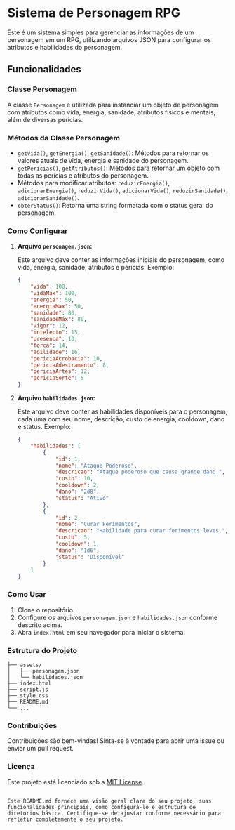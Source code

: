 # Sistema de Personagem RPG

Este é um sistema simples para gerenciar as informações de um personagem em um RPG, utilizando arquivos JSON para configurar os atributos e habilidades do personagem.

## Funcionalidades

### Classe Personagem

A classe `Personagem` é utilizada para instanciar um objeto de personagem com atributos como vida, energia, sanidade, atributos físicos e mentais, além de diversas perícias.

### Métodos da Classe Personagem

- `getVida()`, `getEnergia()`, `getSanidade()`: Métodos para retornar os valores atuais de vida, energia e sanidade do personagem.
- `getPericias()`, `getAtributos()`: Métodos para retornar um objeto com todas as perícias e atributos do personagem.
- Métodos para modificar atributos: `reduzirEnergia()`, `adicionarEnergia()`, `reduzirVida()`, `adicionarVida()`, `reduzirSanidade()`, `adicionarSanidade()`.
- `obterStatus()`: Retorna uma string formatada com o status geral do personagem.

### Como Configurar

1. **Arquivo `personagem.json`:**

   Este arquivo deve conter as informações iniciais do personagem, como vida, energia, sanidade, atributos e perícias. Exemplo:

   ```json
   {
       "vida": 100,
       "vidaMax": 100,
       "energia": 50,
       "energiaMax": 50,
       "sanidade": 80,
       "sanidadeMax": 80,
       "vigor": 12,
       "intelecto": 15,
       "presenca": 10,
       "forca": 14,
       "agilidade": 16,
       "periciaAcrobacia": 10,
       "periciaAdestramento": 8,
       "periciaArtes": 12,
       "periciaSorte": 5
   }
   ```

2. **Arquivo `habilidades.json`:**

   Este arquivo deve conter as habilidades disponíveis para o personagem, cada uma com seu nome, descrição, custo de energia, cooldown, dano e status. Exemplo:

   ```json
   {
       "habilidades": [
           {
               "id": 1,
               "nome": "Ataque Poderoso",
               "descricao": "Ataque poderoso que causa grande dano.",
               "custo": 10,
               "cooldown": 2,
               "dano": "2d8",
               "status": "Ativo"
           },
           {
               "id": 2,
               "nome": "Curar Ferimentos",
               "descricao": "Habilidade para curar ferimentos leves.",
               "custo": 5,
               "cooldown": 1,
               "dano": "1d6",
               "status": "Disponível"
           }
       ]
   }
   ```

### Como Usar

1. Clone o repositório.
2. Configure os arquivos `personagem.json` e `habilidades.json` conforme descrito acima.
3. Abra `index.html` em seu navegador para iniciar o sistema.

### Estrutura do Projeto

```
├── assets/
│   ├── personagem.json
│   └── habilidades.json
├── index.html
├── script.js
├── style.css
├── README.md
└── ...
```

### Contribuições

Contribuições são bem-vindas! Sinta-se à vontade para abrir uma issue ou enviar um pull request.

### Licença

Este projeto está licenciado sob a [MIT License](LICENSE).
```

Este README.md fornece uma visão geral clara do seu projeto, suas funcionalidades principais, como configurá-lo e estrutura de diretórios básica. Certifique-se de ajustar conforme necessário para refletir completamente o seu projeto.
